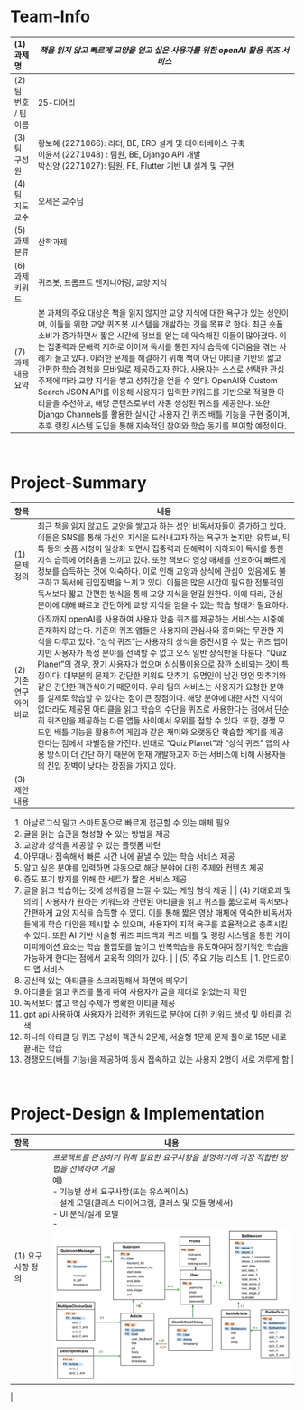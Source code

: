 <!-- Template for PROJECT REPORT of CapstoneDesign 2025-2H, initially written by khyoo -->
<!-- 본 파일은 2025년도 컴공 졸업프로젝트의 <1차보고서> 작성을 위한 기본 양식입니다. -->
<!-- 아래에 "*"..."*" 표시는 italic체로 출력하기 위해서 사용한 것입니다. -->
<!-- "내용"에 해당하는 부분을 지우고, 여러분 과제의 내용을 작성해 주세요. -->

# Team-Info
| (1) 과제명 | *책을 읽지 않고 빠르게 교양을 얻고 싶은 사용자를 위한 openAI 활용 퀴즈 서비스*
|:---  |---  |
| (2) 팀 번호 / 팀 이름 | 25-디어리 |
| (3) 팀 구성원 | 황보혜 (2271066): 리더, BE, ERD 설계 및 데이터베이스 구축 <br> 이윤서 (2271048) : 팀원, BE, Django API 개발 <br> 박신양 (2271027): 팀원, FE, Flutter 기반 UI 설계 및 구현 |
| (4) 팀 지도교수 | 오세은 교수님 |
| (5) 과제 분류 | 산학과제 |
| (6) 과제 키워드 | 퀴즈봇, 프롬프트 엔지니어링, 교양 지식  |
| (7) 과제 내용 요약 | 본 과제의 주요 대상은 책을 읽지 않지만 교양 지식에 대한 욕구가 있는 성인이며, 이들을 위한 교양 퀴즈봇 시스템을 개발하는 것을 목표로 한다. 최근 숏폼 소비가 증가하면서 짧은 시간에 정보를 얻는 데 익숙해진 이들이 많아졌다. 이는 집중력과 문해력 저하로 이어져 독서를 통한 지식 습득에 어려움을 겪는 사례가 늘고 있다. 이러한 문제를 해결하기 위해 책이 아닌 아티클 기반의 짧고 간편한 학습 경험을 모바일로 제공하고자 한다. 사용자는 스스로 선택한 관심 주제에 따라 교양 지식을 쌓고 성취감을 얻을 수 있다. OpenAI와 Custom Search JSON API를 이용해 사용자가 입력한 키워드를 기반으로 적절한 아티클을 추천하고, 해당 콘텐츠로부터 자동 생성된 퀴즈를 제공한다. 또한 Django Channels를 활용한 실시간 사용자 간 퀴즈 배틀 기능을 구현 중이며, 추후 랭킹 시스템 도입을 통해 지속적인 참여와 학습 동기를 부여할 예정이다.
<br>

# Project-Summary
| 항목 | 내용 |
|:---  |---  |
| (1) 문제 정의 | 최근 책을 읽지 않고도 교양을 쌓고자 하는 성인 비독서자들이 증가하고 있다. 이들은 SNS를 통해 자신의 지식을 드러내고자 하는 욕구가 높지만, 유튜브, 틱톡 등의 숏폼 시청이 일상화 되면서 집중력과 문해력이 저하되어 독서를 통한 지식 습득에 어려움을 느끼고 있다. 또한 책보다 영상 매체를 선호하여 빠르게 정보를 습득하는 것에 익숙하다. 이로 인해 교양과 상식에 관심이 있음에도 불구하고 독서에 진입장벽을 느끼고 있다. 이들은 많은 시간이 필요한 전통적인 독서보다 짧고 간편한 방식을 통해 교양 지식을 얻길 원한다. 이에 따라, 관심 분야에 대해 빠르고 간단하게 교양 지식을 얻을 수 있는 학습 형태가 필요하다. |
| (2) 기존연구와의 비교 | 아직까지 openAI를 사용하여 사용자 맞춤 퀴즈를 제공하는 서비스는 시중에 존재하지 않는다. 기존의 퀴즈 앱들은 사용자의 관심사와 흥미와는 무관한 지식을 다루고 있다. “상식 퀴즈”는 사용자의 상식을 증진시킬 수 있는 퀴즈 앱이지만 사용자가 특정 분야를 선택할 수 없고 오직 일반 상식만을 다룬다. “Quiz Planet”의 경우, 장기 사용자가 없으며 심심풀이용으로 잠깐 소비되는 것이 특징이다. 대부분의 문제가 간단한 키워드 맞추기, 유명인이 남긴 명언 맞추기와 같은 간단한 객관식이기 때문이다. 우리 팀의 서비스는 사용자가 요청한 분야를 실제로 학습할 수 있다는 점이 큰 장점이다. 해당 분야에 대한 사전 지식이 없더라도 제공된 아티클을 읽고 학습의 수단을 퀴즈로 사용한다는 점에서 단순히 퀴즈만을 제공하는 다른 앱들 사이에서 우위를 점할 수 있다. 또한, 경쟁 모드인 배틀 기능을 활용하여 게임과 같은 재미와 오랫동안 학습할 계기를 제공한다는 점에서 차별점을 가진다. 반대로 “Quiz Planet”과 “상식 퀴즈” 앱의 사용 방식이 더 간단 하기 때문에 현재 개발하고자 하는 서비스에 비해 사용자들의 진입 장벽이 낮다는 장점을 가지고 있다. |
| (3) 제안 내용 | 
1. 아날로그식 말고 스마트폰으로 빠르게 접근할 수 있는 매체 필요<br>
2. 글을 읽는 습관을 형성할 수 있는 방법을 제공<br>
3. 교양과 상식을 제공할 수 있는 플랫폼 마련<br>
4. 아무때나 접속해서 빠른 시간 내에 끝낼 수 있는 학습 서비스 제공<br>
5. 알고 싶은 분야를 입력하면 자동으로 해당 분야에 대한 주제와 컨텐츠 제공<br>
6. 중도 포기 방지를 위해 한 세트가 짧은 서비스 제공 <br>
7. 글을 읽고 학습하는 것에 성취감을 느낄 수 있는 게임 형식 제공
 |
| (4) 기대효과 및 의의 | 사용자가 원하는 키워드와 관련된 아티클을 읽고 퀴즈를 풂으로써 독서보다 간편하게 교양 지식을 습득할 수 있다. 이를 통해 짧은 영상 매체에 익숙한 비독서자들에게 학습 대안을 제시할 수 있으며, 사용자의 지적 욕구를 효율적으로 충족시킬 수 있다. 
또한 AI 기반 서술형 퀴즈 피드백과 퀴즈 배틀 및 랭킹 시스템을 통한 게이미피케이션 요소는 학습 몰입도를 높이고 반복학습을 유도하여여 장기적인 학습을 가능하게 한다는 점에서 교육적 의의가 있다. |
| (5) 주요 기능 리스트 | 1. 안드로이드 앱 서비스 <br>
2. 공신력 있는 아티클을 스크래핑해서 화면에 띄우기<br>
3. 아티클을 읽고 퀴즈를 풀게 하여 사용자가 글을 제대로 읽었는지 확인<br>
4. 독서보다 짧고 핵심 주제가 명확한 아티클 제공<br>
5. gpt api 사용하여 사용자가 입력한 키워드로 분야에 대한 키워드 생성 및 아티클 검색<br>
6. 하나의 아티클 당 퀴즈 구성이 객관식 2문제, 서술형 1문제 문제 풀이로 15분 내로 끝내는 학습<br>
7. 경쟁모드(배틀 기능)을 제공하여 동시 접속하고 있는 사용자 2명이 서로 겨루게 함
 |

<br>
 
# Project-Design & Implementation
| 항목 | 내용 |
|:---  |---  |
| (1) 요구사항 정의 | *프로젝트를 완성하기 위해 필요한 요구사항을 설명하기에 가장 적합한 방법을 선택하여 기술* <br> 예) <br> - 기능별 상세 요구사항(또는 유스케이스) <br> - 설계 모델(클래스 다이어그램, 클래스 및 모듈 명세서) <br> - UI 분석/설계 모델 <br> - ![ERD](https://github.com/dear-yy/CapstoneDesignProject/blob/main/ERD.jpg)

 |
